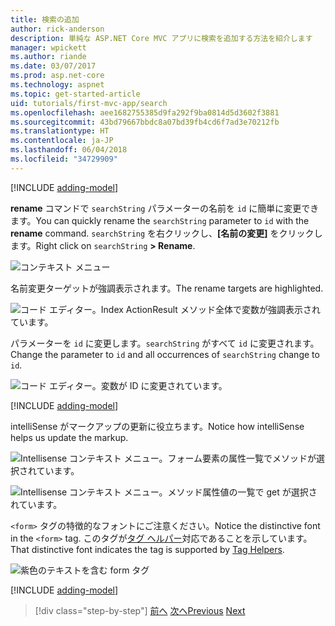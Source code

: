 ```yaml
---
title: 検索の追加
author: rick-anderson
description: 単純な ASP.NET Core MVC アプリに検索を追加する方法を紹介します
manager: wpickett
ms.author: riande
ms.date: 03/07/2017
ms.prod: asp.net-core
ms.technology: aspnet
ms.topic: get-started-article
uid: tutorials/first-mvc-app/search
ms.openlocfilehash: aee1682755385d9fa292f9ba0814d5d3602f3881
ms.sourcegitcommit: 43bd79667bbdc8a07bd39fb4cd6f7ad3e70212fb
ms.translationtype: HT
ms.contentlocale: ja-JP
ms.lasthandoff: 06/04/2018
ms.locfileid: "34729909"
---
```

[!INCLUDE [adding-model](~/includes/mvc-intro/search1.md)]

<span data-ttu-id="64429-103">**rename** コマンドで `searchString` パラメーターの名前を `id` に簡単に変更できます。</span><span class="sxs-lookup"><span data-stu-id="64429-103">You can quickly rename the `searchString` parameter to `id` with the **rename** command.</span></span> <span data-ttu-id="64429-104">`searchString` を右クリックし、**[名前の変更]** をクリックします。</span><span class="sxs-lookup"><span data-stu-id="64429-104">Right click on `searchString` **> Rename**.</span></span>

![コンテキスト メニュー](search/_static/rename.png)

<span data-ttu-id="64429-106">名前変更ターゲットが強調表示されます。</span><span class="sxs-lookup"><span data-stu-id="64429-106">The rename targets are highlighted.</span></span>

![コード エディター。Index ActionResult メソッド全体で変数が強調表示されています。](search/_static/rename2.png)

<span data-ttu-id="64429-108">パラメーターを `id` に変更します。`searchString` がすべて `id` に変更されます。</span><span class="sxs-lookup"><span data-stu-id="64429-108">Change the parameter to `id` and all occurrences of `searchString` change to `id`.</span></span>

![コード エディター。変数が ID に変更されています。](search/_static/rename3.png)

[!INCLUDE [adding-model](~/includes/mvc-intro/search2.md)]

<span data-ttu-id="64429-110">intelliSense がマークアップの更新に役立ちます。</span><span class="sxs-lookup"><span data-stu-id="64429-110">Notice how intelliSense helps us update the markup.</span></span>

![Intellisense コンテキスト メニュー。フォーム要素の属性一覧でメソッドが選択されています。](search/_static/int_m.png)

![Intellisense コンテキスト メニュー。メソッド属性値の一覧で get が選択されています。](search/_static/int_get.png)

<span data-ttu-id="64429-113">`<form>` タグの特徴的なフォントにご注意ください。</span><span class="sxs-lookup"><span data-stu-id="64429-113">Notice the distinctive font in the `<form>` tag.</span></span> <span data-ttu-id="64429-114">このタグが[タグ ヘルパー](~/mvc/views/tag-helpers/intro.md)対応であることを示しています。</span><span class="sxs-lookup"><span data-stu-id="64429-114">That distinctive font indicates the tag is supported by [Tag Helpers](~/mvc/views/tag-helpers/intro.md).</span></span>

![紫色のテキストを含む form タグ](search/_static/th_font.png)

[!INCLUDE [adding-model](~/includes/mvc-intro/search3.md)]

> [!div class="step-by-step"]
> <span data-ttu-id="64429-116">[前へ](controller-methods-views.md)
> [次へ](new-field.md)</span><span class="sxs-lookup"><span data-stu-id="64429-116">[Previous](controller-methods-views.md)
[Next](new-field.md)</span></span>  
